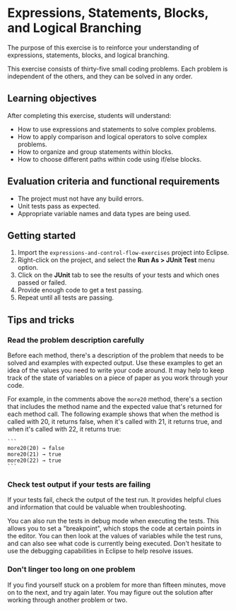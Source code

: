 # Expressions, Statements, Blocks, and Logical Branching

The purpose of this exercise is to reinforce your understanding of expressions, statements, blocks, and logical branching.

This exercise consists of thirty-five small coding problems. Each problem is independent of the others, and they can be solved in any order.

## Learning objectives

After completing this exercise, students will understand:

* How to use expressions and statements to solve complex problems.
* How to apply comparison and logical operators to solve complex problems.
* How to organize and group statements within blocks.
* How to choose different paths within code using if/else blocks.

## Evaluation criteria and functional requirements

* The project must not have any build errors.
* Unit tests pass as expected.
* Appropriate variable names and data types are being used.

## Getting started

1. Import the `expressions-and-control-flow-exercises` project into Eclipse.
2. Right-click on the project, and select the **Run As > JUnit Test** menu option.
3. Click on the **JUnit** tab to see the results of your tests and which ones passed or failed.
4. Provide enough code to get a test passing.
5. Repeat until all tests are passing.

## Tips and tricks

### Read the problem description carefully

Before each method, there's a description of the problem that needs to be solved and examples with expected output. Use these examples to get an idea of the values you need to write your code around. It may help to keep track of the state of variables on a piece of paper as you work through your code.

For example, in the comments above the `more20` method, there's a section that includes the method name and the expected value that's returned for each method call. The following example shows that when the method is called with 20, it returns false, when it's called with 21, it returns true, and when it's called with 22, it returns true:

    ```
    more20(20) → false
    more20(21) → true
    more20(22) → true
    ```

### Check test output if your tests are failing

If your tests fail, check the output of the test run. It provides helpful clues and information that could be valuable when troubleshooting.

You can also run the tests in debug mode when executing the tests. This allows you to set a "breakpoint", which stops the code at certain points in the editor. You can then look at the values of variables while the test runs, and can also see what code is currently being executed. Don't hesitate to use the debugging capabilities in Eclipse to help resolve issues.

### Don't linger too long on one problem

If you find yourself stuck on a problem for more than fifteen minutes, move on to the next, and try again later. You may figure out the solution after working through another problem or two.